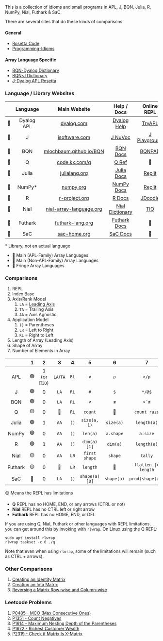 This is a collection of idioms and small programs in APL, J, BQN, Julia, R, NumPy, Nial, Futhark & SaC.

There are several sites that do these kinds of comparisons:

#### General

* [Rosetta Code](http://www.rosettacode.org/wiki/Rosetta_Code)
* [Programming-Idioms](https://programming-idioms.org/)

#### Array Language Specific

* [BQN-Dyalog Dictionary](https://mlochbaum.github.io/BQN/doc/fromDyalog.html)
* [BQN-J Dictionary](https://mlochbaum.github.io/BQN/doc/fromJ.html)
* [J-Dyalog APL Rosetta](http://sigapl.org/_J-Dyalog_APL_Rosetta.html)

### Language / Library Websites


||Language|Main Website|Help / Docs|Online REPL|
|:-:|:-:|:-:|:-:|:-:|
|:green_heart:|Dyalog APL|[dyalog.com](https://www.dyalog.com/)|[Dyalog Help](https://help.dyalog.com/18.2/)|[TryAPL](https://tryapl.org/)|
|:green_heart:|J|[jsoftware.com](https://www.jsoftware.com/)|[J NuVoc](https://code.jsoftware.com/wiki/NuVoc)|[J Playground](https://jsoftware.github.io/j-playground/bin/html2/#)|
|:green_heart:|BQN|[mlochbaum.github.io/BQN](https://mlochbaum.github.io/BQN/)|[BQN Docs](https://mlochbaum.github.io/BQN/doc/index.html)|[BQNPAD](https://bqnpad.mechanize.systems/)|
|:green_heart:|Q|[code.kx.com/q](https://code.kx.com/q/)|[Q Ref](https://code.kx.com/q4m3/A_Built-in_Functions/)|:no_entry_sign:|
|:blue_heart:|Julia|[julialang.org](https://julialang.org/)|[Julia Docs](https://docs.julialang.org/en/v1/)|[Replit](https://julialang.org/learning/tryjulia/)|
|:blue_heart:|NumPy*|[numpy.org](https://numpy.org/)|[NumPy Docs](https://numpy.org/doc/stable/)|[Replit](https://replit.com/languages/python3)|
|:blue_heart:|R|[r-project.org](https://www.r-project.org/)|[R Docs](https://www.rdocumentation.org/)|[JDoodle](https://www.jdoodle.com/execute-r-online/)|
|:purple_heart:|Nial|[nial-array-language.org](https://www.nial-array-language.org/)|[Nial Dictionary](https://www.nial-array-language.org/ndocs/NialDict2.html)|[TIO](https://tio.run/#Nial)|
|:purple_heart:|Futhark|[futhark-lang.org](https://futhark-lang.org/)|[Futhark Docs](https://futhark-lang.org/docs.html)|:no_entry_sign:|
|:purple_heart:|SaC|[sac-home.org](https://www.sac-home.org/)|[SaC Docs](https://www.sac-home.org/docs:main)|:no_entry_sign:|

\* Library, not an actual language
* :green_heart: Main (APL-Family) Array Languages
* :blue_heart: Main (Non-APL-Family) Array Languages
* :purple_heart: Fringe Array Languages

### Comparisons

1. REPL
2. Index Base
3. Axis/Rank Model
   1. `LA` = [Leading Axis](https://aplwiki.com/wiki/Leading_axis_theory)
   2. `TA` = Trailing Axis
   3. `AA` = Axis Agnostic
4. Application Model
   1. `()` = Parentheses
   2. `LR` = Left to Right
   3. `RL` = Right to Left
5. Length of Array (Leading Axis)
6. Shape of Array
7. Number of Elements in Array

||1|2|3|4|5|6|7
|:-:|:-:|:-:|:-:|:-:|:-:|:-:|:-:|
|APL|:green_circle:|1 (or `⎕IO`)|`LA`/`TA`|`RL`|`≢`|`⍴`|`×/⍴`|
|J|:green_circle:|0|`LA`|`RL`|`#`|`$`|`*/@$`|
|BQN|:green_circle:|0|`LA`|`RL`|`≠`|`≢`|`×´≢`|
|Q|:yellow_circle:|0|:no_entry_sign:|`RL`|`count`|:no_entry_sign:|`count raze`|
|Julia|:green_circle:|1|`AA`|`()`|`size(a, 1)`|`size(a)`|`length(a)`|
|NumPy|:green_circle:|0|`AA`|`()`|`len(a)`|`a.shape`|`a.size`|
|R|:green_circle:|1|`AA`|`()`|`dim(a)[1]`|`dim(a)`|`length(a)`|
|Nial|:yellow_circle:|0|`AA`|`LR`|`first shape`|`shape`|`tally`|
|Futhark|:yellow_circle:|0|:no_entry_sign:|`LR`|`length`|:no_entry_sign:|`flatten \|> length`|
|SaC|:no_entry_sign:|0|`LA`|`()`|`shape(a)[0]`|`shape(a)`|`prod(shape(a))`|

:yellow_circle: Means the REPL has limitations
* **Q** REPL has no HOME, END, or any arrows (CTRL or not)
* **Nial** REPL has no CTRL left or right arrow
* **Futhark** REPL has no HOME, END, or DEL

If you are using Q, Nial, Futhark or other languages with REPL limitations, you can get around this by invoking with `rlwrap`. On Linux using the Q REPL:

```
sudo apt install rlwrap
rlwrap taskset -c 0 ./q
```
Note that even when using `rlwrap`, some of the limitations will remain (such as CTRL + arrows).

### Other Comparisons

1. [Creating an Identity Matrix](https://github.com/codereport/array-language-comparisons/blob/main/comparisons/matrix_identity.md)
2. [Creating an Iota Matrix](https://github.com/codereport/array-language-comparisons/blob/main/comparisons/matrix_iota.md)
3. [Reversing a Matrix Row-wise and Column-wise](https://github.com/codereport/array-language-comparisons/blob/main/comparisons/matrix_reversing.md)

### Leetcode Problems

1. [P0485 - MCO (Max Consecutive Ones)](https://github.com/codereport/array-language-comparisons/blob/main/comparisons/leetcode/P0485_MCO.md)
2. [P1351 - Count Negatives](https://github.com/codereport/array-language-comparisons/blob/main/comparisons/leetcode/P1351_Count_Negatives.md)
3. [P1614 - Maximum Nesting Depth of the Parentheses](https://github.com/codereport/array-language-comparisons/blob/main/comparisons/leetcode/P1614_Max_Paren_Depth.md)
4. [P1672 - Richest Customer Wealth](https://github.com/codereport/array-language-comparisons/blob/main/comparisons/leetcode/P1672_Richest_Customer_Wealth.md)
5. [P2319 - Check if Matrix Is X-Matrix](https://github.com/codereport/array-language-comparisons/blob/main/comparisons/leetcode/P2319_Check_Matrix.md)

